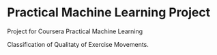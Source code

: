 # Practical Machine Learning Project
Project for Coursera Practical Machine Learning

Classification of Qualitaty of Exercise Movements.
